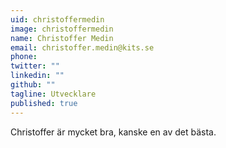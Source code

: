 ```yaml
---
uid: christoffermedin
image: christoffermedin
name: Christoffer Medin
email: christoffer.medin@kits.se
phone: 
twitter: ""
linkedin: ""
github: ""
tagline: Utvecklare
published: true
---
```


Christoffer är mycket bra, kanske en av det bästa.
